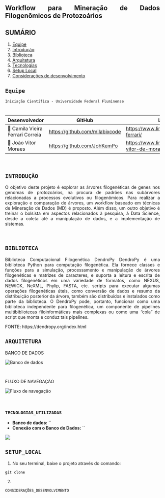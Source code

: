 ## **<p align="justify">Workflow para Mineração de Dados Filogenômicos de Protozoários</p>**

## SUMÁRIO

1. [Equipe](#Equipe)
2. [Introdução](#INTRODUÇÃO)
3. [Biblioteca](#BIBLIOTECA_UTILIZADA)
4. [Arquitetura](#ARQUITETURA)
5. [Tecnologias](#TECNOLOGIAS_UTILIZADAS)
6. [Setup Local](#SETUP_LOCAL)
7. [Considerações de desenvolvimento](#CONSIDERAÇÕES_DESENVOLVIMENTO)

## ``Equipe``

``Iniciação Científica - Universidade Federal Fluminense``
#  
|     Desenvolvedor              |           GitHub             |       LinkedIn     |
|--------------------------------|------------------------------|--------------------|
|👤 Camila Vieira Ferrari Correia|https://github.com/milabixcode|https://www.linkedin.com/in/camila-ferrari/|
|👤 João Vitor Moraes            |https://github.com/JohKemPo   |https://www.linkedin.com/in/joao-vitor-de-moraes/|


<br>

## ``INTRODUÇÃO``

<p align="justify">O objetivo deste projeto é explorar as árvores filogenéticas de genes nos genomas de protozoários, na procura de padrões nas subárvores relacionadas a processos evolutivos ou filogenômicos. Para realizar a exploração e comparação de árvores, um workflow baseado em técnicas de Mineração de Dados (MD) é proposto. Além disso, um outro objetivo é treinar o bolsista em aspectos relacionados à pesquisa, à Data Science, desde a coleta até a manipulação de dados, e a implementação de sistemas.</p>

<br>

## ``BIBLIOTECA``
<p align="justify">Biblioteca Computacional Filogenética DendroPy 
DendroPy é uma biblioteca Python para computação filogenética. Ela fornece classes e funções para a simulação, processamento e manipulação de árvores filogenéticas e matrizes de caracteres, e suporta a leitura e escrita de dados filogenéticos em uma variedade de formatos, como NEXUS, NEWICK, NeXML, Phylip, FASTA, etc. scripts para executar algumas operações filogenéticas úteis, como conversão de dados e resumo da distribuição posterior da árvore, também são distribuídos e instalados como parte da biblioteca. O DendroPy pode, portanto, funcionar como uma biblioteca independente para filogenética, um componente de pipelines multibibliotecas filoinformáticas mais complexas ou como uma “cola” de script que monta e conduz tais pipelines.</p>
FONTE: https://dendropy.org/index.html

<br>

## ``ARQUITETURA``
BANCO DE DADOS

![Banco de dados]()

<br>

FLUXO DE NAVEGAÇÃO

![Fluxo de navegação]()

<br>

### ``TECNOLOGIAS_UTILIZADAS``


* **Banco de dados:** ``
* **Conexão com o Banco de Dados:** ``
<img src="https://img.shields.io/static/v1?label=python&message=Linguagem&color=green&style=for-the-badge&logo=PYTHON"/>

<br>

## ``SETUP_LOCAL``


1. No seu terminal, baixe o projeto através do comando:
```
git clone
```
2.

``CONSIDERAÇÕES_DESENVOLVIMENTO``

